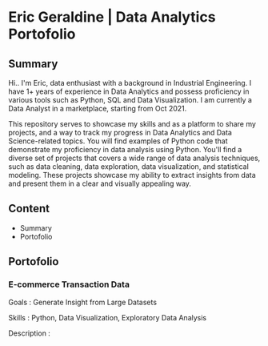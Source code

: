 # Eric Geraldine | Data Analytics Portofolio
## Summary
Hi.. I'm Eric, data enthusiast with a background in Industrial Engineering. I have 1+ years of experience in Data Analytics and possess proficiency in various tools such as Python, SQL and Data Visualization. I am currently a Data Analyst in a marketplace, starting from Oct 2021.

This repository serves to showcase my skills and as a platform to share my projects, and a way to track my progress in Data Analytics and Data Science-related topics. You will find examples of Python code that demonstrate my proficiency in data analysis using Python. You'll find a diverse set of projects that covers a wide range of data analysis techniques, such as data cleaning, data exploration, data visualization, and statistical modeling. These projects showcase my ability to extract insights from data and present them in a clear and visually appealing way.

## Content
- Summary
- Portofolio

## Portofolio
### E-commerce Transaction Data
Goals : Generate Insight from Large Datasets

Skills : Python, Data Visualization, Exploratory Data Analysis

Description :
